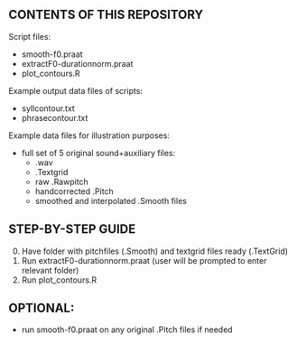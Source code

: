 ## CONTENTS OF THIS REPOSITORY

Script files:
- smooth-f0.praat 
- extractF0-durationnorm.praat
- plot_contours.R

Example output data files of scripts: 
- syllcontour.txt
- phrasecontour.txt

Example data files for illustration purposes:
- full set of 5 original sound+auxiliary files: 
  - .wav
  - .Textgrid
  - raw .Rawpitch
  - handcorrected .Pitch
  - smoothed and interpolated .Smooth files
  
  
## STEP-BY-STEP GUIDE 
0. Have folder with pitchfiles (.Smooth) and textgrid files ready (.TextGrid)
1. Run extractF0-durationnorm.praat (user will be prompted to enter relevant folder)
2. Run plot_contours.R

## OPTIONAL:
- run smooth-f0.praat on any original .Pitch files if needed

